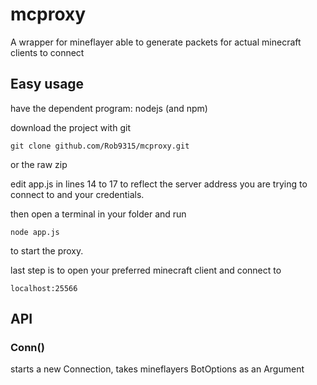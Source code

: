 # mcproxy

A wrapper for mineflayer able to generate packets for actual minecraft clients to connect

## Easy usage

have the dependent program: nodejs (and npm)

download the project with git

```
git clone github.com/Rob9315/mcproxy.git
```

or the raw zip

edit app.js in lines 14 to 17 to reflect the server address you are trying to connect to and your credentials.

then open a terminal in your folder and run

```
node app.js
```

to start the proxy.

last step is to open your preferred minecraft client and connect to

```
localhost:25566
```

## API

### Conn()

starts a new Connection, takes mineflayers BotOptions as an Argument
